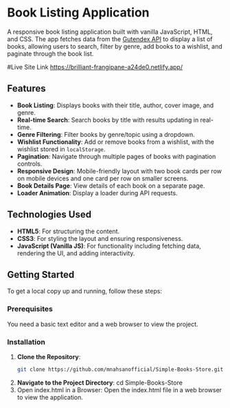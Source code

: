 ﻿# Book Listing Application

A responsive book listing application built with vanilla JavaScript, HTML, and CSS. The app fetches data from the [Gutendex API](https://gutendex.com/) to display a list of books, allowing users to search, filter by genre, add books to a wishlist, and paginate through the book list.

#Live Site Link 
https://brilliant-frangipane-a24de0.netlify.app/

## Features

- **Book Listing**: Displays books with their title, author, cover image, and genre.
- **Real-time Search**: Search books by title with results updating in real-time.
- **Genre Filtering**: Filter books by genre/topic using a dropdown.
- **Wishlist Functionality**: Add or remove books from a wishlist, with the wishlist stored in `localStorage`.
- **Pagination**: Navigate through multiple pages of books with pagination controls.
- **Responsive Design**: Mobile-friendly layout with two book cards per row on mobile devices and one card per row on smaller screens.
- **Book Details Page**: View details of each book on a separate page.
- **Loader Animation**: Display a loader during API requests.

## Technologies Used

- **HTML5**: For structuring the content.
- **CSS3**: For styling the layout and ensuring responsiveness.
- **JavaScript (Vanilla JS)**: For functionality including fetching data, rendering the UI, and adding interactivity.

## Getting Started

To get a local copy up and running, follow these steps:

### Prerequisites

You need a basic text editor and a web browser to view the project.

### Installation

1. **Clone the Repository**:
   ```bash
   git clone https://github.com/mnahsanofficial/Simple-Books-Store.git
2. **Navigate to the Project Directory**:
   cd Simple-Books-Store
3. Open index.html in a Browser: Open the index.html file in a web browser to view the application.



